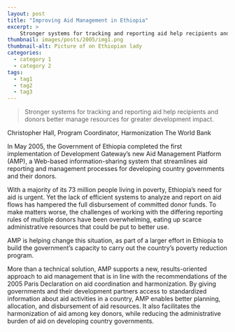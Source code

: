```yaml
---
layout: post
title: "Improving Aid Management in Ethiopia"
excerpt: >
    Stronger systems for tracking and reporting aid help recipients and donors better manage resources for greater development impact.
thumbnail: images/posts/2005/img1.png
thumbnail-alt: Picture of on Ethiopian lady
categories:
  - category 1
  - category 2
tags:
  - tag1
  - tag2
  - tag3
---
```



> Stronger systems for tracking and reporting aid help recipients and donors better manage resources for greater development impact.

Christopher Hall, Program Coordinator, Harmonization
The World Bank

In May 2005, the Government of Ethiopia completed the first implementation of Development Gateway’s new Aid Management Platform (AMP), a Web-based information-sharing system that streamlines aid reporting and management processes for developing country governments and their donors.

With a majority of its 73 million people living in poverty, Ethiopia’s need for aid is urgent. Yet the lack of efficient systems to analyze and report on aid flows has hampered the full disbursement of committed donor funds. To make matters worse, the challenges of working with the differing reporting rules of multiple donors have been overwhelming, eating up scarce administrative resources that could be put to better use.

AMP is helping change this situation, as part of a larger effort in Ethiopia to build the government’s capacity to carry out the country’s poverty reduction program.

More than a technical solution, AMP supports a new, results-oriented approach to aid management that is in line with the recommendations of the 2005 Paris Declaration on aid coordination and harmonization. By giving governments and their development partners access to standardized information about aid activities in a country, AMP enables better planning, allocation, and disbursement of aid resources. It also facilitates the harmonization of aid among key donors, while reducing the administrative burden of aid on developing country governments.
